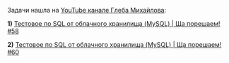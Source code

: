 

Задачи нашла на [YouTube канале Глеба Михайлова](https://www.youtube.com/channel/UClndvajuNPjUjFcKcg0X8OA):

**1)** [Тестовое по SQL от облачного хранилища (MySQL) | Ща порешаем! #58](https://www.youtube.com/watch?v=Y8Cb7eaj8xY) 

**2)** [Тестовое по SQL от облачного хранилища (MySQL) | Ща порешаем! #60](https://www.youtube.com/watch?v=xNyOfkJwyFY&t=1s)
